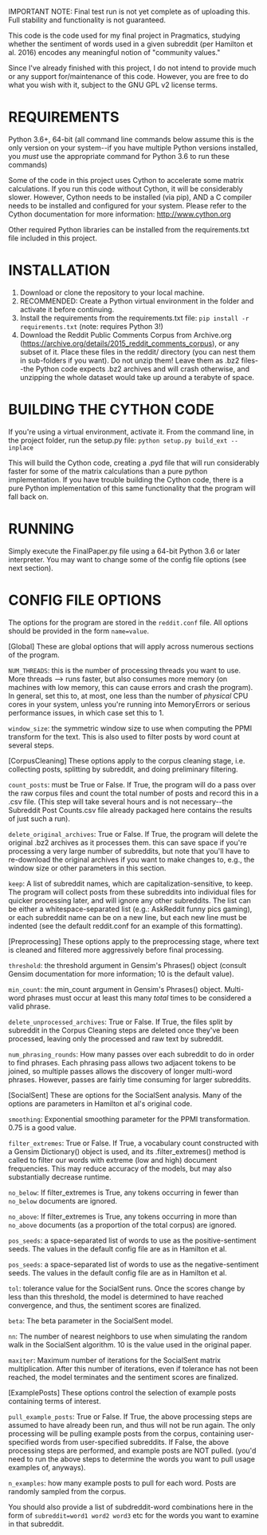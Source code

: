 IMPORTANT NOTE: Final test run is not yet complete as of uploading this.  Full stability and functionality is not guaranteed.

This code is the code used for my final project in Pragmatics, studying whether the sentiment of words used in a given subreddit (per Hamilton et al. 2016) encodes any meaningful notion of "community values."

Since I've already finished with this project, I do not intend to provide much or any support for/maintenance of this code.  However, you are free to do what you wish with it, subject to the GNU GPL v2 license terms.

# REQUIREMENTS
Python 3.6+, 64-bit  (all command line commands below assume this is the only version on your system--if you have multiple Python versions installed, you *must* use the appropriate command for Python 3.6 to run these commands)

Some of the code in this project uses Cython to accelerate some matrix calculations.  If you run this code without Cython, it will be considerably slower.  However, Cython needs to be installed (via pip), AND a C compiler needs to be installed and configured for your system.  Please refer to the Cython documentation for more information: http://www.cython.org

Other required Python libraries can be installed from the requirements.txt file included in this project.

# INSTALLATION
1. Download or clone the repository to your local machine.
2. RECOMMENDED: Create a Python virtual environment in the folder and activate it before continuing.
3. Install the requirements from the requirements.txt file: `pip install -r requirements.txt` (note: requires Python 3!)
4. Download the Reddit Public Comments Corpus from Archive.org (https://archive.org/details/2015_reddit_comments_corpus), or any subset of it.  Place these files in the reddit/ directory (you can nest them in sub-folders if you want).  Do not unzip them!  Leave them as .bz2 files--the Python code expects .bz2 archives and will crash otherwise, and unzipping the whole dataset would take up around a terabyte of space.

# BUILDING THE CYTHON CODE
If you're using a virtual environment, activate it.  From the command line, in the project folder, run the setup.py file: `python setup.py build_ext --inplace`

This will build the Cython code, creating a .pyd file that will run considerably faster for some of the matrix calculations than a pure python implementation.  If you have trouble building the Cython code, there is a pure Python implementation of this same functionality that the program will fall back on.

# RUNNING
Simply execute the FinalPaper.py file using a 64-bit Python 3.6 or later interpreter.  You may want to change some of the config file options (see next section).

# CONFIG FILE OPTIONS
The options for the program are stored in the `reddit.conf` file.  All options should  be provided in the form `name=value`.

[Global]
These are global options that will apply across numerous sections of the program.

`NUM_THREADS`: this is the number of processing threads you want to use.  More threads --> runs faster, but also consumes more memory (on machines with low memory, this can cause errors and crash the program).  In general, set this to, at most, one less than the number of _physical_ CPU cores in your system, unless you're running into MemoryErrors or serious performance issues, in which case set this to 1.

`window_size`: the symmetric window size to use when computing the PPMI transform for the text.  This is also used to filter posts by word count at several steps.


[CorpusCleaning]
These options apply to the corpus cleaning stage, i.e. collecting posts, splitting by subreddit, and doing preliminary filtering.

`count_posts`: must be True or False.  If True, the program will do a pass over the raw corpus files and count the total number of posts and record this in a .csv file.  (This step will take several hours and is not necessary--the Subreddit Post Counts.csv file already packaged here contains the results of just such a run).

`delete_original_archives`: True or False.  If True, the program will delete the original .bz2 archives as it processes them.  this can save space if you're processing a very large number of subreddits, but note that you'll have to re-download the original archives if you want to make changes to, e.g., the window size or other parameters in this section.

`keep`: A list of subreddit names, which are capitalization-sensitive, to keep.  The program will collect posts from these subreddits into individual files for quicker processing later, and will ignore any other subreddits.  The list can be either a whitespace-separated list (e.g.: AskReddit funny pics gaming), or each subreddit name can be on a new line, but each new line must be indented (see the default reddit.conf for an example of this formatting).


[Preprocessing]
These options apply to the preprocessing stage, where text is cleaned and filtered more aggressively before final processing.

`threshold`: the threshold argument in Gensim's Phrases() object (consult Gensim documentation for more information; 10 is the default value).

`min_count`: the min_count argument in Gensim's Phrases() object.  Multi-word phrases must occur at least this many _total_ times to be considered a valid phrase.

`delete_unprocessed_archives`: True or False.  If True, the files split by subreddit in the Corpus Cleaning steps are deleted once they've been processed, leaving only the processed and raw text by subreddit.

`num_phrasing_rounds`: How many passes over each subreddit to do in order to find phrases.  Each phrasing pass allows two adjacent tokens to be joined, so multiple passes allows the discovery of longer multi-word phrases.  However, passes are fairly time consuming for larger subreddits.


[SocialSent]
These are options for the SocialSent analysis.  Many of the options are parameters in Hamilton et al's original code.

`smoothing`: Exponential smoothing parameter for the PPMI transformation.  0.75 is a good value.

`filter_extremes`: True or False.  If True, a vocabulary count constructed with a Gensim Dictionary() object is used, and its .filter_extremes() method is called to filter our words with extreme (low and high) document frequencies.  This may reduce accuracy of the models, but may also substantially decrease runtime.

`no_below`: If filter_extremes is True, any tokens occurring in fewer than `no_below` documents are ignored.

`no_above`: If filter_extremes is True, any tokens occurring in more than `no_above` documents (as a proportion of the total corpus) are ignored.

`pos_seeds`: a space-separated list of words to use as the positive-sentiment seeds.  The values in the default config file are as in Hamilton et al.

`pos_seeds`: a space-separated list of words to use as the negative-sentiment seeds.  The values in the default config file are as in Hamilton et al.

`tol`: tolerance value for the SocialSent runs.  Once the scores change by less than this threshold, the model is determined to have reached convergence, and thus, the sentiment scores are finalized.

`beta`: The beta parameter in the SocialSent model.

`nn`: The number of nearest neighbors to use when simulating the random walk in the SocialSent algorithm.  10 is the value used in the original paper.

`maxiter`: Maximum number of iterations for the SocialSent matrix multiplication.  After this number of iterations, even if tolerance has not been reached, the model terminates and the sentiment scores are finalized.


[ExamplePosts]
These options control the selection of example posts containing terms of interest.

`pull_example_posts`: True or False.  If True, the above processing steps are assumed to have already been run, and thus will not be run again.  The only processing will be pulling example posts from the corpus, containing user-specified words from user-specified subreddits.  If False, the above processing steps are performed, and example posts are NOT pulled.  (you'd need to run the above steps to determine the words you want to pull usage examples of, anyways).

`n_examples`: how many example posts to pull for each word.  Posts are randomly sampled from the corpus.

You should also provide a list of subdreddit-word combinations here in the form of `subreddit=word1 word2 word3` etc for the words you want to examine in that subreddit.
